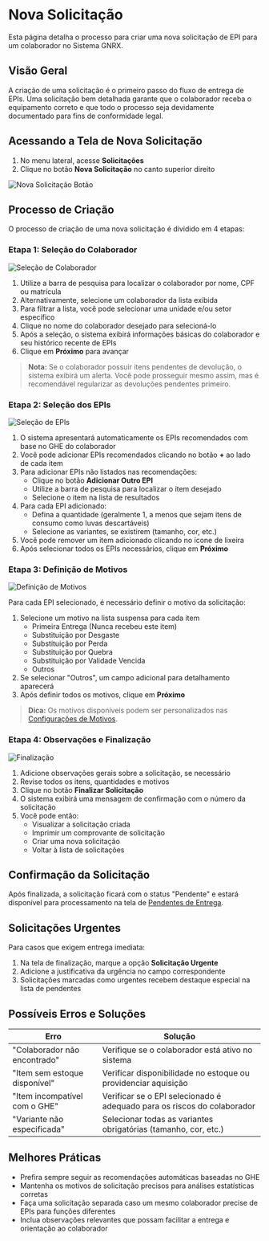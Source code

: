 # Nova Solicitação

Esta página detalha o processo para criar uma nova solicitação de EPI para um colaborador no Sistema GNRX.

## Visão Geral

A criação de uma solicitação é o primeiro passo do fluxo de entrega de EPIs. Uma solicitação bem detalhada garante que o colaborador receba o equipamento correto e que todo o processo seja devidamente documentado para fins de conformidade legal.

## Acessando a Tela de Nova Solicitação

1. No menu lateral, acesse **Solicitações**
2. Clique no botão **Nova Solicitação** no canto superior direito

![Nova Solicitação Botão](../../../assets/images/nova-solicitacao-botao.png)

## Processo de Criação

O processo de criação de uma nova solicitação é dividido em 4 etapas:

### Etapa 1: Seleção do Colaborador

![Seleção de Colaborador](../../../assets/images/solicitacao-selecao-colaborador.png)

1. Utilize a barra de pesquisa para localizar o colaborador por nome, CPF ou matrícula
2. Alternativamente, selecione um colaborador da lista exibida
3. Para filtrar a lista, você pode selecionar uma unidade e/ou setor específico
4. Clique no nome do colaborador desejado para selecioná-lo
5. Após a seleção, o sistema exibirá informações básicas do colaborador e seu histórico recente de EPIs
6. Clique em **Próximo** para avançar

> **Nota:** Se o colaborador possuir itens pendentes de devolução, o sistema exibirá um alerta. Você pode prosseguir mesmo assim, mas é recomendável regularizar as devoluções pendentes primeiro.

### Etapa 2: Seleção dos EPIs

![Seleção de EPIs](../../../assets/images/solicitacao-selecao-epis.png)

1. O sistema apresentará automaticamente os EPIs recomendados com base no GHE do colaborador
2. Você pode adicionar EPIs recomendados clicando no botão **+** ao lado de cada item
3. Para adicionar EPIs não listados nas recomendações:
   - Clique no botão **Adicionar Outro EPI**
   - Utilize a barra de pesquisa para localizar o item desejado
   - Selecione o item na lista de resultados
4. Para cada EPI adicionado:
   - Defina a quantidade (geralmente 1, a menos que sejam itens de consumo como luvas descartáveis)
   - Selecione as variantes, se existirem (tamanho, cor, etc.)
5. Você pode remover um item adicionado clicando no ícone de lixeira
6. Após selecionar todos os EPIs necessários, clique em **Próximo**

### Etapa 3: Definição de Motivos

![Definição de Motivos](../../../assets/images/solicitacao-motivos.png)

Para cada EPI selecionado, é necessário definir o motivo da solicitação:

1. Selecione um motivo na lista suspensa para cada item
   - Primeira Entrega (Nunca recebeu este item)
   - Substituição por Desgaste
   - Substituição por Perda
   - Substituição por Quebra
   - Substituição por Validade Vencida
   - Outros
2. Se selecionar "Outros", um campo adicional para detalhamento aparecerá
3. Após definir todos os motivos, clique em **Próximo**

> **Dica:** Os motivos disponíveis podem ser personalizados nas [Configurações de Motivos](../../configuracoes-gerais/motivos/motivos-solicitacao.md).

### Etapa 4: Observações e Finalização

![Finalização](../../../assets/images/solicitacao-finalizacao.png)

1. Adicione observações gerais sobre a solicitação, se necessário
2. Revise todos os itens, quantidades e motivos
3. Clique no botão **Finalizar Solicitação**
4. O sistema exibirá uma mensagem de confirmação com o número da solicitação
5. Você pode então:
   - Visualizar a solicitação criada
   - Imprimir um comprovante de solicitação
   - Criar uma nova solicitação
   - Voltar à lista de solicitações

## Confirmação da Solicitação

Após finalizada, a solicitação ficará com o status "Pendente" e estará disponível para processamento na tela de [Pendentes de Entrega](../entrega/pendentes-entrega.md).

## Solicitações Urgentes

Para casos que exigem entrega imediata:

1. Na tela de finalização, marque a opção **Solicitação Urgente**
2. Adicione a justificativa da urgência no campo correspondente
3. Solicitações marcadas como urgentes recebem destaque especial na lista de pendentes

## Possíveis Erros e Soluções

| Erro | Solução |
|------|---------|
| "Colaborador não encontrado" | Verifique se o colaborador está ativo no sistema |
| "Item sem estoque disponível" | Verificar disponibilidade no estoque ou providenciar aquisição |
| "Item incompatível com o GHE" | Verificar se o EPI selecionado é adequado para os riscos do colaborador |
| "Variante não especificada" | Selecionar todas as variantes obrigatórias (tamanho, cor, etc.) |

## Melhores Práticas

- Prefira sempre seguir as recomendações automáticas baseadas no GHE
- Mantenha os motivos de solicitação precisos para análises estatísticas corretas
- Faça uma solicitação separada caso um mesmo colaborador precise de EPIs para funções diferentes
- Inclua observações relevantes que possam facilitar a entrega e orientação ao colaborador